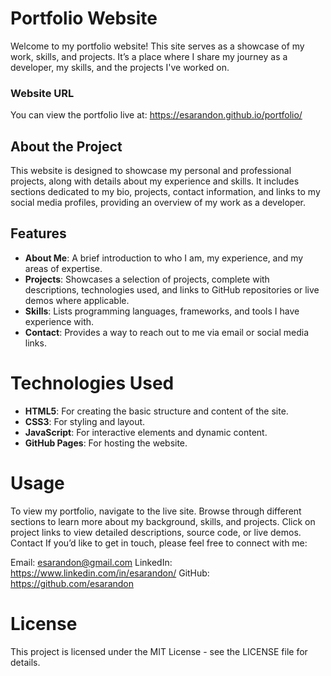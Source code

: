 # Portfolio Website
Welcome to my portfolio website! This site serves as a showcase of my work, skills, and projects. It’s a place where I share my journey as a developer, my skills, and the projects I've worked on.

### Website URL
You can view the portfolio live at: https://esarandon.github.io/portfolio/

## About the Project
This website is designed to showcase my personal and professional projects, along with details about my experience and skills. It includes sections dedicated to my bio, projects, contact information, and links to my social media profiles, providing an overview of my work as a developer.

## Features
- **About Me**: A brief introduction to who I am, my experience, and my areas of expertise.
- **Projects**: Showcases a selection of projects, complete with descriptions, technologies used, and links to GitHub repositories or live demos where applicable.
- **Skills**: Lists programming languages, frameworks, and tools I have experience with.
- **Contact**: Provides a way to reach out to me via email or social media links.

# Technologies Used
- **HTML5**: For creating the basic structure and content of the site.
- **CSS3**: For styling and layout.
- **JavaScript**: For interactive elements and dynamic content.
- **GitHub Pages**: For hosting the website.

# Usage
To view my portfolio, navigate to the live site.
Browse through different sections to learn more about my background, skills, and projects.
Click on project links to view detailed descriptions, source code, or live demos.
Contact
If you’d like to get in touch, please feel free to connect with me:

Email: esarandon@gmail.com
LinkedIn: https://www.linkedin.com/in/esarandon/
GitHub: https://github.com/esarandon

# License
This project is licensed under the MIT License - see the LICENSE file for details.